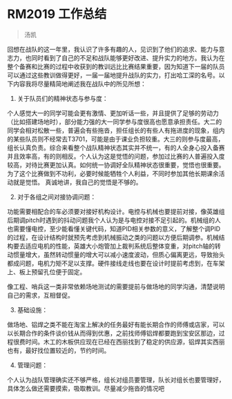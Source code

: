 # RM2019 工作总结
> 汤凯

回想在战队的这一年里，我认识了许多有趣的人，见识到了他们的追求、能力与意志力，也同时看到了自己的不足和战队能够更好改进、提升实力的地方。我认为在整个备赛和比赛的过程中收获到的教训远比比赛结果重要，因为知道下一届的队员可以通过这些教训做得更好，一届一届地提升战队的实力，打出哈工深的名号。以下内容我将尽量精简地阐述我在战队中的所见所想：

1.	关于队员们的精神状态与参与度：

个人感觉大一的同学可能会更有激情、更加听话一些，并且提供了足够的劳动力（比如搭建场地时），部分能力强的大一同学参与度很高也愿意承担责任。大二的同学会相对松散一些，普遍会有些拖沓，担任组长的有些人有拖进度的现象，组内的某些队员则不经常去T3701，可能是由于课业负担较重。大三的则参与度最高，组长认真负责。综合来看整个战队精神状态其实并不统一，有的人全身心投入备赛并且效率高，有的则相反。个人认为这是觉悟的问题，参加过比赛的人普遍投入度较高，对待比赛更加认真。如何统一协调好全队精神状态很重要，觉悟也很重要。为了这个比赛做到不功利，必要时候能牺牲个人利益，不同时参加其他长期课余活动就是觉悟。 真诚地讲，我自己的觉悟是不够的。

2.	对于各组之间对接协调问题：

功能需要相配合的车必须要对接好机构设计。电控与机械也要提前对接，像英雄组后期调pitch时遇到的抖动问题我个人认为是与电控对接不足引起的。机械组的人也需要懂电控，至少能看懂关键代码，知道PID相关参数的意义，了解整个调PID的过程，在设计结构时就预先考虑到机械振动之类的问题以方便后期调参。机械结构要去适应电机的性能，英雄大小炮管加上裁判系统后整体变重，对pitch轴的转动惯量增大，虽然转动惯量的增大可以减小速度波动，但质心偏离更远，导致抬头都成问题，电机力矩不足以支撑。硬件接线走线也要在设计时提前考虑到，在车架上、板上预留孔位便于固定。

像工程、哨兵这一类非常依赖场地测试的需要提前与做场地的同学沟通，清楚说明自己的需求，互相督促。

3.	基础设施：

做场地、铝焊之类不能在淘宝上解决的任务最好有能长期合作的师傅或店家，可以以长期合作的条件谈价钱从而得到优惠，之前找师傅铝焊都要跑到宝安区那边，过程很费时间。木工的木板供应现在已经在西丽找到了稳定的供应源，铝焊其实西丽也有，最好找位置较近的，节约时间。

4.	管理问题：

个人认为战队管理确实还不够严格，组长对组员要管理，队长对组长也要管理好，具体怎么做还需要摸索，吸取教训。尽量减少拖沓的情况吧

